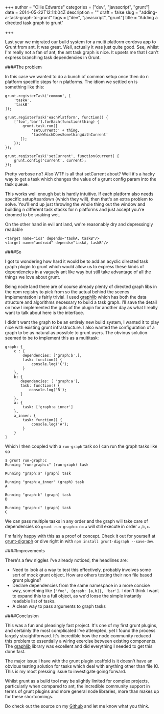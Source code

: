 +++
author = "Ollie Edwards"
categories = ["dev", "javascript", "grunt"]
date = 2014-05-22T12:14:04Z
description = ""
draft = false
slug = "adding-a-task-graph-to-grunt"
tags = ["dev", "javascript", "grunt"]
title = "Adding a directed task graph to grunt"

+++

Last year we migrated our build system for a multi platform cordova app to Grunt from ant. It was great. Well, actually it was just quite good. See, whilst I'm really not a fan of ant, the ant task graph is nice. It upsets me that I can't express branching task dependencies in Grunt.

####The problem

In this case we wanted to do a bunch of common setup once then do n platform specific steps for n platforms. The idiom we settled on is something like this:

```language-javascript
grunt.registerTask('common', [
 	'taskA',
    'taskB'
]);
    
grunt.registerTask('eachPlatform', function() {
 	['foo','bar'].forEach(function(thing) {
       	grunt.task.run([
        	'setCurrent:' + thing,
            'taskWhichDoesSomethingWithCurrent'
       ]);
    });
});
    
grunt.registerTask('setCurrent', function(current) {
    grunt.config('current', current);
});
```
    
Pretty verbose no? Also WTF is all that setCurrent about? Well it's a hacky way to get a task which changes the value of a grunt config param into the task queue.

This works well enough but is hardly intuitive. If each platform also needs specific setup/teardown (which they will), then that's an extra problem to solve. You'll end up just throwing the whole thing out the window and building n different task stacks for n platforms and just accept you're doomed to be soaking wet.

On the other hand in evil ant land, we're reasonably dry and depressingly readable
```language-markup
<target name="ios" depends="taskA, taskB"/>
<target name="android" depends="taskA, taskB"/>
```    
####So

I got to wondering how hard it would be to add an acyclic directed task graph plugin to grunt which would allow us to express these kinds of dependencies in a vaguely ant like way but still take advantage of all the things we love about grunt.

Being node land there are of course already plenty of directed graph libs in the npm registry to pick from so the actual behind the scenes implementation is fairly trivial. I used [graphlib](https://www.npmjs.org/package/graphlib) which has both the data structure and algorithms necessary to build a task graph. I'll save the detail on how I implemented the guts of the plugin for another day as what I really want to talk about here is the interface.

I didn't want the graph to be an entirely new build system, I wanted it to play nice with existing grunt infrastructure. I also wanted the configuration of a graph to be as natural as possible to grunt users. The obvious solution seemed to be to implement this as a multitask:

```language-javascript
graph: {
    c : {
        dependencies: ['graph:b',],
        task: function() {
            console.log('C');
        }
    },
    b: {
       dependencies: [ 'graph:a'],
       task: function() {
           console.log('B');
       }
    },
    a: {
        task: ['graph:a_inner']
    },
    a_inner: {
        task: function() {
            console.log('A');
        }
    }
}
```
    
Which I then coupled with a `run-graph` task so I can run the graph tasks like so

    $ grunt run-graph:c
    Running "run-graph:c" (run-graph) task

    Running "graph:a" (graph) task

    Running "graph:a_inner" (graph) task
    A

    Running "graph:b" (graph) task
    B

    Running "graph:c" (graph) task
    C
    
We can pass multiple tasks in any order and the graph will take care of dependencies so `grunt run-graph:c:b:a` will still execute in order `a,b,c`.
    
I'm fairly happy with this as a proof of concept. Check it out for yourself at [grunt-digraph](https://github.com/antiBaconMachine/grunt-digraph.git) or dive right in with `npm install grunt-digraph --save-dev`.

####Improvements

There's a few niggles I've already noticed, the headlines are: 

* Need to look at a way to test this effectively, probably involves some sort of mock grunt object. How are others testing their non file based grunt plugins?
* Declare dependencies from the same namespace in a more concise way, something like `['foo', {graph: [a,b]}, 'bar']`. I don't think I want to expand this to a full object, as we'd loose the simple instantly readable list of tasks.
* A clean way to pass arguments to graph tasks

####Conclusion

This was a fun and pleasingly fast project. It's one of my first grunt plugins, and certainly the most complicated I've attempted, yet I found the process largely straightforward. It's incredible how the node community reduced this problem to essentially a wiring exercise between existing components. The [graphlib](https://www.npmjs.org/package/graphlib) library was excellent and did everything I needed to get this done fast.

The major issue I have with the grunt plugin scaffold is it doesn't have an obvious testing solution for tasks which deal with anything other than file IO. This is my most pressing issue to investigate going forward.

Whilst grunt as a build tool may be slightly limited for complex projects, particularly when compared to ant, the incredible community support in terms of grunt plugins and more general node libraries, more than makes up for these shortcomings. 

Do check out the source on my [Github](https://github.com/antiBaconMachine/grunt-digraph.git) and let me know what you think.